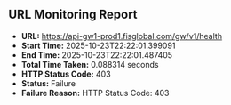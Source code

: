 ## URL Monitoring Report

- **URL:** https://api-gw1-prod1.fisglobal.com/gw/v1/health
- **Start Time:** 2025-10-23T22:22:01.399091
- **End Time:** 2025-10-23T22:22:01.487405
- **Total Time Taken:** 0.088314 seconds
- **HTTP Status Code:** 403
- **Status:** Failure
- **Failure Reason:** HTTP Status Code: 403
